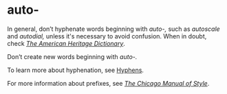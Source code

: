 # auto-

In general, don’t hyphenate words beginning with *auto-,* such as *autoscale* and *autodial,* unless it's necessary to avoid confusion. When in doubt, check [*The American Heritage Dictionary*](https://ahdictionary.com/).

Don’t create new words beginning with *auto-.*

To learn more about hyphenation, see [Hyphens](~/punctuation/dashes-hyphens/hyphens.md).

For more information about prefixes, see [*The Chicago Manual of Style*](https://www.chicagomanualofstyle.org/home.html). 
